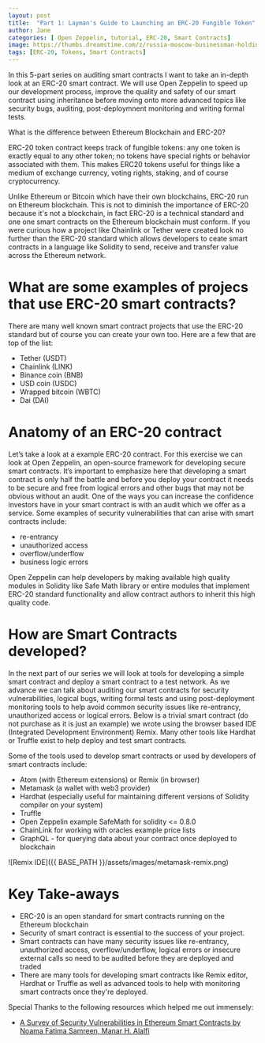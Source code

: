 ```yaml
---
layout: post
title:  "Part 1: Layman's Guide to Launching an ERC-20 Fungible Token"
author: Jane
categories: [ Open Zeppelin, tutorial, ERC-20, Smart Contracts]
image: https://thumbs.dreamstime.com/z/russia-moscow-businessman-holding-tablet-logo-erc-official-protocol-ethereum-eth-network-standard-creating-tokens-219590148.jpg
tags: [ERC-20, Tokens, Smart Contracts]
---
```

In this 5-part series on auditing smart contracts I want to take an in-depth look at an ERC-20 smart contract. We will use Open Zeppelin to speed up our development process, improve the quality and safety of our smart contract using inheritance before moving onto more advanced topics like security bugs, auditing, post-deploymnent monitoring and writing formal tests. 

What is the difference between Ethereum Blockchain and ERC-20?

ERC-20 token contract keeps track of fungible tokens: any one token is exactly equal to any other token; no tokens have special rights or behavior associated with them. This makes ERC20 tokens useful for things like a medium of exchange currency, voting rights, staking, and of course cryptocurrency. 

Unlike Ethereum or Bitcoin which have their own blockchains, ERC-20 run on Ethereum blockchain. This is not to diminish the importance of ERC-20 because it's not a blockchain, in fact ERC-20 is a technical standard and one one smart contracts on the Ethereum blockchain must conform. If you were curious how a project like Chainlink or Tether were created look no further than the ERC-20 standard which allows developers to ceate smart contracts in a language like Solidity to send, receive and transfer value across the Ethereum network. 

# What are some examples of projecs that use ERC-20 smart contracts?

There are many well known smart contract projects that use the ERC-20 standard but of course you can create your own too. Here are a few that are top of the list:

- Tether (USDT)
- Chainlink (LINK)
- Binance coin (BNB)
- USD coin (USDC)
- Wrapped bitcoin (WBTC)
- Dai (DAI)

# Anatomy of an ERC-20 contract

Let’s take a look at a example ERC-20 contract. For this exercise we can look at Open Zeppelin, an open-source framework for developing secure smart contracts. It’s important to emphasize here that developing a smart contract is only half the battle and before you deploy your contract it needs to be secure and free from logical errors and other bugs that may not be obvious without an audit. One of the ways you can increase the confidence investors have in your smart contract is with an audit which we offer as a service. Some examples of security vulnerabilities that can arise with smart contracts include:

- re-entrancy
- unauthorized access
- overflow/underflow
- business logic errors

Open Zeppelin can help developers by making available high quality modules in Solidity like Safe Math library or entire modules that implement ERC-20 standard functionality and allow contract authors to inherit this high quality code. 

# How are Smart Contracts developed?

In the next part of our series we will look at tools for developing a simple smart contract and deploy a smart contract to a test network. As we advance we can talk about auditing our smart contracts for security vulnerabilities, logical bugs, writing formal tests and using post-deployment monitoring tools to help avoid common security issues like re-entrancy, unauthorized access or logical errors. Below is a trivial smart contract (do not purchase as it is just an example) we wrote using the browser based IDE (Integrated Development Environment) Remix. Many other tools like Hardhat or Truffle exist to help deploy and test smart contracts.

Some of the tools used to develop smart contracts or used by developers of smart contracts include:

- Atom (with Ethereum extensions) or Remix (in browser)
- Metamask (a wallet with web3 provider)
- Hardhat (especially useful for maintaining different versions of Solidity compiler on your system)
- Truffle 
- Open Zeppelin example SafeMath for solidity <= 0.8.0
- ChainLink for working with oracles example price lists
- GraphQL - for querying data about your contract once deployed to blockchain 

![Remix IDE]({{ BASE_PATH }}/assets/images/metamask-remix.png)

# Key Take-aways

* ERC-20 is an open standard for smart contracts running on the Ethereum blockchain
* Security of smart contract is essential to the success of your project.
* Smart contracts can have many security issues like re-entrancy, unauthorized access, overflow/underflow, logical errors or insecure external calls so need to be audited before they are deployed and traded 
* There are many tools for developing smart contracts like Remix editor, Hardhat or Truffle as well as advanced tools to help with monitoring smart contracts once they're deployed. 

Special Thanks to the following resources which helped me out immensely:

- [A Survey of Security Vulnerabilities in Ethereum Smart Contracts by
Noama Fatima Samreen, Manar H. Alalfi](https://arxiv.org/abs/2105.06974)

